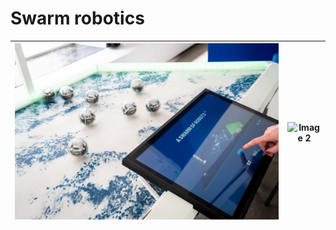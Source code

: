 # Swarm robotics


| ![Image 1](images/swarm.jpg) | ![Image 2](images/swarm.png) |
|----------------------------|----------------------------|


